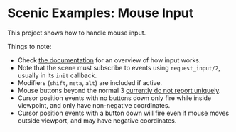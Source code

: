 # Scenic Examples: Mouse Input

This project shows how to handle mouse input.

Things to note:

* Check [the documentation](https://hexdocs.pm/scenic/overview_scene.html#user-input) for an overview of how input works.
* Note that the scene must subscribe to events using `request_input/2`, usually in its `init` callback.
* Modifiers (`shift`, `meta`, `alt`) are included if active.
* Mouse buttons beyond the normal 3 [currently do not report uniquely](https://github.com/boydm/scenic/issues/258).
* Cursor position events with no buttons down only fire while inside viewpoint, and only have non-negative coordinates.
* Cursor position events with a button down will fire even if mouse moves outside viewport, and may have negative coordinates.